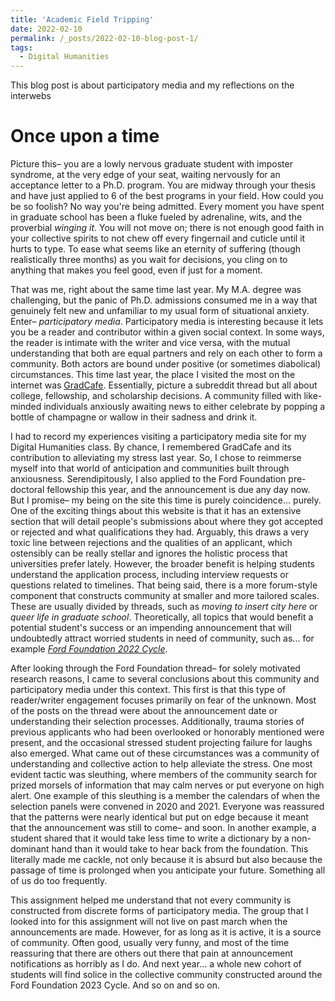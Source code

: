 ```yaml
---
title: 'Academic Field Tripping'
date: 2022-02-10
permalink: /_posts/2022-02-10-blog-post-1/
tags:
  - Digital Humanities
---
```


This blog post is about participatory media and my reflections on the interwebs

Once upon a time
======

Picture this– you are a lowly nervous graduate student with imposter syndrome, at the very edge of your seat, waiting nervously for an acceptance letter to a Ph.D. program. You are midway through your thesis and have just applied to 6 of the best programs in your field. How could you be so foolish? No way you're being admitted. Every moment you have spent in graduate school has been a fluke fueled by adrenaline, wits, and the proverbial *winging it*. You will not move on; there is not enough good faith in your collective spirits to not chew off every fingernail and cuticle until it hurts to type. To ease what seems like an eternity of suffering (though realistically three months) as you wait for decisions, you cling on to anything that makes you feel good, even if just for a moment.  

That was me, right about the same time last year. My M.A. degree was challenging, but the panic of Ph.D. admissions consumed me in a way that genuinely felt new and unfamiliar to my usual form of situational anxiety. Enter– *participatory media*. Participatory media is interesting because it lets you be a reader and contributor within a given social context. In some ways, the reader is intimate with the writer and vice versa, with the mutual understanding that both are equal partners and rely on each other to form a community. Both actors are bound under positive (or sometimes diabolical) circumstances. This time last year, the place I visited the most on the internet was [GradCafe](https://www.thegradcafe.com). Essentially, picture a subreddit thread but all about college, fellowship, and scholarship decisions. A community filled with like-minded individuals anxiously awaiting news to either celebrate by popping a bottle of champagne or wallow in their sadness and drink it.

I had to record my experiences visiting a participatory media site for my Digital Humanities class. By chance, I remembered GradCafe and its contribution to alleviating my stress last year. So, I chose to reimmerse myself into that world of anticipation and communities built through anxiousness. Serendipitously, I also applied to the Ford Foundation pre-doctoral fellowship this year, and the announcement is due any day now. But  I promise– my being on the site this time is purely coincidence... purely. One of the exciting things about this website is that it has an extensive section that will detail people's submissions about where they got accepted or rejected and what qualifications they had. Arguably, this draws a very toxic line between rejections and the qualities of an applicant, which ostensibly can be really stellar and ignores the holistic process that universities prefer lately. However, the broader benefit is helping students understand the application process, including interview requests or questions related to timelines. That being said, there is a more forum-style component that constructs community at smaller and more tailored scales. These are usually divided by threads, such as *moving to insert city here* or *queer life in graduate school*. Theoretically, all topics that would benefit a potential student's success or an impending announcement that will undoubtedly attract worried students in need of community, such as... for example [*Ford Foundation 2022 Cycle*](https://forum.thegradcafe.com/topic/131264-2022-ford-fellowships/?tab=comments#comment-1058866697). 

After looking through the Ford Foundation thread– for solely motivated research reasons, I came to several conclusions about this community and participatory media under this context. This first is that this type of reader/writer engagement focuses primarily on fear of the unknown. Most of the posts on the thread were about the announcement date or understanding their selection processes. Additionally, trauma stories of previous applicants who had been overlooked or honorably mentioned were present, and the occasional stressed student projecting failure for laughs also emerged. What came out of these circumstances was a community of understanding and collective action to help alleviate the stress. One most evident tactic was sleuthing, where members of the community search for prized morsels of information that may calm nerves or put everyone on high alert. One example of this sleuthing is a member the calendars of when the selection panels were convened in 2020 and 2021. Everyone was reassured that the patterns were nearly identical but put on edge because it meant that the announcement was still to come– and soon. In another example, a student shared that it would take less time to write a dictionary by a non-dominant hand than it would take to hear back from the foundation. This literally made me cackle, not only because it is absurd but also because the passage of time is prolonged when you anticipate your future. Something all of us do too frequently.

This assignment helped me understand that not every community is constructed from discrete forms of participatory media. The group that I looked into for this assignment will not live on past march when the announcements are made. However, for as long as it is active, it is a source of community. Often good, usually very funny, and most of the time reassuring that there are others out there that pain at announcement notifications as horribly as I do. And next year... a whole new cohort of students will find solice in the collective community constructed around the Ford Foundation 2023 Cycle. And so on and so on.
